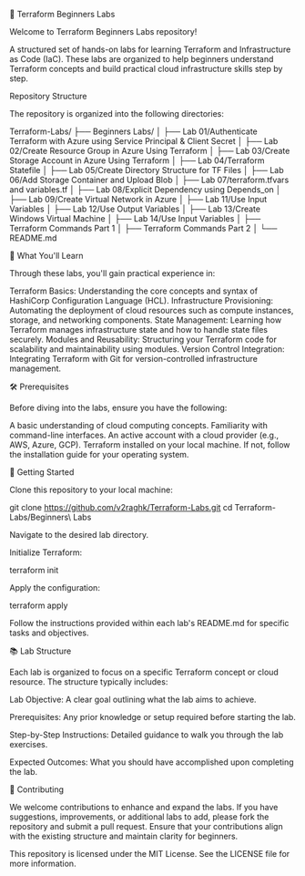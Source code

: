 🌱 Terraform Beginners Labs

Welcome to Terraform Beginners Labs repository! 

A structured set of hands-on labs for learning Terraform and Infrastructure as Code (IaC). These labs are organized to help beginners understand Terraform concepts and build practical cloud infrastructure skills step by step.

Repository Structure

The repository is organized into the following directories:

Terraform-Labs/
├── Beginners Labs/
│   ├── Lab 01/Authenticate Terraform with Azure using Service Principal & Client Secret
│   ├── Lab 02/Create Resource Group in Azure Using Terraform
│   ├── Lab 03/Create Storage Account in Azure Using Terraform
│   ├── Lab 04/Terraform Statefile
│   ├── Lab 05/Create Directory Structure for TF Files
│   ├── Lab 06/Add Storage Container and Upload Blob
│   ├── Lab 07/terraform.tfvars and variables.tf
│   ├── Lab 08/Explicit Dependency using Depends_on
│   ├── Lab 09/Create Virtual Network in Azure
│   ├── Lab 11/Use Input Variables
│   ├── Lab 12/Use Output Variables
│   ├── Lab 13/Create Windows Virtual Machine
│   ├── Lab 14/Use Input Variables
│   ├── Terraform Commands Part 1
│   ├── Terraform Commands Part 2
│   └── README.md

📘 What You'll Learn

Through these labs, you'll gain practical experience in:

Terraform Basics: Understanding the core concepts and syntax of HashiCorp Configuration Language (HCL).
Infrastructure Provisioning: Automating the deployment of cloud resources such as compute instances, storage, and networking components.
State Management: Learning how Terraform manages infrastructure state and how to handle state files securely.
Modules and Reusability: Structuring your Terraform code for scalability and maintainability using modules.
Version Control Integration: Integrating Terraform with Git for version-controlled infrastructure management.

🛠️ Prerequisites

Before diving into the labs, ensure you have the following:

A basic understanding of cloud computing concepts.
Familiarity with command-line interfaces.
An active account with a cloud provider (e.g., AWS, Azure, GCP).
Terraform installed on your local machine. If not, follow the installation guide
 for your operating system.

🚀 Getting Started

Clone this repository to your local machine:

git clone https://github.com/v2raghk/Terraform-Labs.git
cd Terraform-Labs/Beginners\ Labs

Navigate to the desired lab directory.

Initialize Terraform:

terraform init

Apply the configuration:

terraform apply

Follow the instructions provided within each lab's README.md for specific tasks and objectives.

📚 Lab Structure

Each lab is organized to focus on a specific Terraform concept or cloud resource. The structure typically includes:

Lab Objective: A clear goal outlining what the lab aims to achieve.

Prerequisites: Any prior knowledge or setup required before starting the lab.

Step-by-Step Instructions: Detailed guidance to walk you through the lab exercises.

Expected Outcomes: What you should have accomplished upon completing the lab.

🤝 Contributing

We welcome contributions to enhance and expand the labs. If you have suggestions, improvements, or additional labs to add, please fork the repository and submit a pull request. Ensure that your contributions align with the existing structure and maintain clarity for beginners.



This repository is licensed under the MIT License. See the LICENSE
 file for more information.
